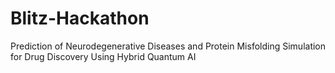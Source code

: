 # Blitz-Hackathon
Prediction of Neurodegenerative Diseases and Protein Misfolding Simulation for Drug Discovery Using Hybrid Quantum AI
